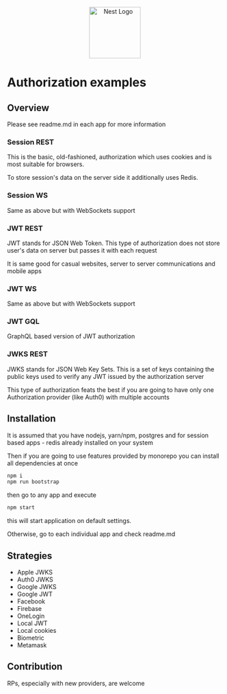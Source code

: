 <p align="center">
  <a href="http://nestjs.com/" target="blank"><img src="https://nestjs.com/img/logo-small.svg" width="120" alt="Nest Logo" /></a>
</p>

# Authorization examples

## Overview

Please see readme.md in each app for more information

### Session REST

This is the basic, old-fashioned, authorization which uses cookies and is most suitable for browsers.

To store session's data on the server side it additionally uses Redis.

### Session WS

Same as above but with WebSockets support

### JWT REST

JWT stands for JSON Web Token. This type of authorization does not store user's data on server but passes it with each request

It is same good for casual websites, server to server communications and mobile apps

### JWT WS

Same as above but with WebSockets support

### JWT GQL

GraphQL based version of JWT authorization

### JWKS REST

JWKS stands for JSON Web Key Sets. This is a set of keys containing the public keys used to verify any JWT issued by the authorization server

This type of authorization feats the best if you are going to have only one Authorization provider (like Auth0) with multiple accounts

## Installation

It is assumed that you have nodejs, yarn/npm, postgres and for session based apps - redis already installed on your system

Then if you are going to use features provided by monorepo you can install all dependencies at once

```bash
npm i
npm run bootstrap
```

then go to any app and execute

```bash
npm start
```

this will start application on default settings.

Otherwise, go to each individual app and check readme.md

## Strategies

- Apple JWKS
- Auth0 JWKS
- Google JWKS
- Google JWT
- Facebook
- Firebase
- OneLogin
- Local JWT
- Local cookies
- Biometric
- Metamask

## Contribution

RPs, especially with new providers, are welcome
